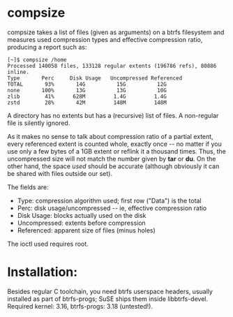 # compsize

compsize takes a list of files (given as arguments) on a btrfs filesystem
and measures used compression types and effective compression ratio,
producing a report such as:

```
[~]$ compsize /home
Processed 140058 files, 133128 regular extents (196786 refs), 80886 inline.
Type       Perc     Disk Usage   Uncompressed Referenced
TOTAL       93%       14G          15G          12G
none       100%       13G          13G          10G
zlib        41%      628M         1.4G         1.4G
zstd        28%       42M         148M         148M
```

A directory has no extents but has a (recursive) list of files.  A
non-regular file is silently ignored.

As it makes no sense to talk about compression ratio of a partial extent,
every referenced extent is counted whole, exactly once -- no matter if you
use only a few bytes of a 1GB extent or reflink it a thousand times.  Thus,
the uncompressed size will not match the number given by **tar** or **du**.
On the other hand, the space _used_ should be accurate (although obviously
it can be shared with files outside our set).

The fields are:
 * Type: compression algorithm used; first row ("Data") is the total
 * Perc: disk usage/uncompressed -- ie, effective compression ratio
 * Disk Usage: blocks actually used on the disk
 * Uncompressed: extents before compression
 * Referenced: apparent size of files (minus holes)

The ioctl used requires root.

# Installation:

Besides regular C toolchain, you need btrfs userspace headers, usually
installed as part of btrfs-progs; SuSE ships them inside libbtrfs-devel.
Required kernel: 3.16, btrfs-progs: 3.18 (untested!).
